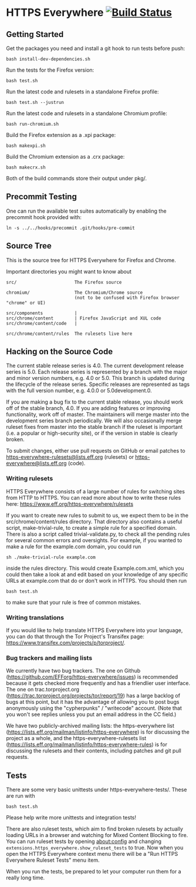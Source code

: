 HTTPS Everywhere [![Build Status](https://travis-ci.org/EFForg/https-everywhere.svg?branch=master)](https://travis-ci.org/EFForg/https-everywhere)
================

Getting Started
---------------

Get the packages you need and install a git hook to run tests before push:

    bash install-dev-dependencies.sh

Run the tests for the Firefox version:

    bash test.sh

Run the latest code and rulesets in a standalone Firefox profile:

    bash test.sh --justrun

Run the latest code and rulesets in a standalone Chromium profile:

    bash run-chromium.sh

Build the Firefox extension as a .xpi package:

    bash makexpi.sh

Build the Chromium extension as a .crx package:

    bash makecrx.sh

Both of the build commands store their output under pkg/.

Precommit Testing
-----------------

One can run the available test suites automatically by enabling the precommit
hook provided with:

    ln -s ../../hooks/precommit .git/hooks/pre-commit

Source Tree
-----------

This is the source tree for HTTPS Everywhere for Firefox and Chrome.

Important directories you might want to know about

    src/                      The Firefox source

    chromium/                 The Chromium/Chrome source
                              (not to be confused with Firefox browser "chrome" or UI)

    src/components            |
    src/chrome/content        | Firefox JavaScript and XUL code
    src/chrome/content/code   |

    src/chrome/content/rules  The rulesets live here

Hacking on the Source Code
--------------------------

The current stable release series is 4.0. The current development release series
is 5.0. Each release series is represented by a branch with the major and minor
version numbers, e.g. 4.0 or 5.0. This branch is updated during the lifecycle of
the release series. Specific releases are represented as tags with the full
version number, e.g. 4.0.0 or 5.0development.0.

If you are making a bug fix to the current stable release, you should
work off of the stable branch, 4.0. If you are adding features or improving
functionality, work off of master. The maintainers will merge master into the
development series branch periodically. We will also occasionally merge ruleset
fixes from master into the stable branch if the ruleset is important (i.e. a
popular or high-security site), or if the version in stable is clearly broken.

To submit changes, either use pull requests on GitHub or email patches to
https-everywhere-rulesets@lists.eff.org (rulesets) or
https-everywhere@lists.eff.org (code).

### Writing rulesets

HTTPS Everywhere consists of a large number of rules for switching sites from HTTP to HTTPS. You can read more about how to write these rules here: https://www.eff.org/https-everywhere/rulesets

If you want to create new rules to submit to us, we expect them to be in the src/chrome/content/rules directory. That directory also contains a useful script, make-trivial-rule, to create a simple rule for a specified domain. There is also a script called trivial-validate.py, to check all the pending rules for several common errors and oversights. For example, if you wanted to make a rule for the example.com domain, you could run

    sh ./make-trivial-rule example.com

inside the rules directory. This would create Example.com.xml, which you could then take a look at and edit based on your knowledge of any specific URLs at example.com that do or don't work in HTTPS. You should then run

    bash test.sh

to make sure that your rule is free of common mistakes.

### Writing translations

If you would like to help translate HTTPS Everywhere into your language,
you can do that through the Tor Project's Transifex page:
https://www.transifex.com/projects/p/torproject/.

### Bug trackers and mailing lists

We currently have two bug trackers. The one on Github (https://github.com/EFForg/https-everywhere/issues) is recommended because it gets checked more frequently and has a friendlier user interface. The one on trac.torproject.org (https://trac.torproject.org/projects/tor/report/19) has a large backlog of bugs at this point, but it has the advantage of allowing you to post bugs anonymously using the "cypherpunks" / "writecode" account. (Note that you won't see replies unless you put an email address in the CC field.)

We have two publicly-archived mailing lists: the https-everywhere list (https://lists.eff.org/mailman/listinfo/https-everywhere) is for discussing the project as a whole, and the https-everywhere-rulesets list (https://lists.eff.org/mailman/listinfo/https-everywhere-rules) is for discussing the rulesets and their contents, including patches and git pull requests.

Tests
-------------

There are some very basic unittests under https-everywhere-tests/. These are run with

    bash test.sh

Please help write more unittests and integration tests!

There are also ruleset tests, which aim to find broken rulesets by actually
loading URLs in a browser and watching for Mixed Content Blocking to fire.
You can run ruleset tests by opening [about:config](about:config) and changing
`extensions.https_everywhere.show_ruleset_tests` to true. Now when you open
the HTTPS Everywhere context menu there will be a "Run HTTPS Everywhere Ruleset Tests"
menu item.

When you run the tests, be prepared to let your computer run them for a really long time.

